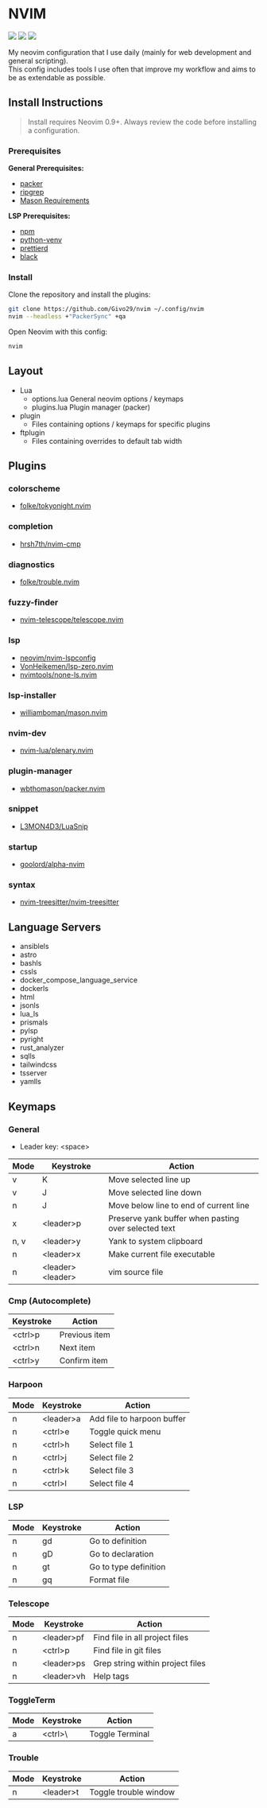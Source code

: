 # NVIM

<a href="https://dotfyle.com/Givo29/nvim"><img src="https://dotfyle.com/Givo29/nvim/badges/plugins?style=flat" /></a>
<a href="https://dotfyle.com/Givo29/nvim"><img src="https://dotfyle.com/Givo29/nvim/badges/leaderkey?style=flat" /></a>
<a href="https://dotfyle.com/Givo29/nvim"><img src="https://dotfyle.com/Givo29/nvim/badges/plugin-manager?style=flat" /></a>

My neovim configuration that I use daily (mainly for web development and general scripting).  
This config includes tools I use often that improve my workflow and aims to be as extendable as possible.

## Install Instructions

> Install requires Neovim 0.9+. Always review the code before installing a configuration.

### Prerequisites

**General Prerequisites:**

- [packer](https://github.com/wbthomason/packer.nvim#quickstart)
- [ripgrep](https://github.com/BurntSushi/ripgrep)
- [Mason Requirements](https://github.com/williamboman/mason.nvim#requirements)

**LSP Prerequisites:**

- [npm](https://www.npmjs.com/package/npm)
- [python-venv](https://virtualenv.pypa.io/en/latest/installation.html)
- [prettierd](https://www.npmjs.com/package/@fsouza/prettierd#installation-guide)
- [black](https://github.com/psf/black#installation)

### Install

Clone the repository and install the plugins:

```sh
git clone https://github.com/Givo29/nvim ~/.config/nvim
nvim --headless +"PackerSync" +qa
```

Open Neovim with this config:

```sh
nvim
```

## Layout

- Lua
  - options.lua
    General neovim options / keymaps
  - plugins.lua
    Plugin manager (packer)
- plugin
  - Files containing options / keymaps for specific plugins
- ftplugin
  - Files containing overrides to default tab width

## Plugins

### colorscheme

- [folke/tokyonight.nvim](https://dotfyle.com/plugins/folke/tokyonight.nvim)

### completion

- [hrsh7th/nvim-cmp](https://dotfyle.com/plugins/hrsh7th/nvim-cmp)

### diagnostics

- [folke/trouble.nvim](https://dotfyle.com/plugins/folke/trouble.nvim)

### fuzzy-finder

- [nvim-telescope/telescope.nvim](https://dotfyle.com/plugins/nvim-telescope/telescope.nvim)

### lsp

- [neovim/nvim-lspconfig](https://dotfyle.com/plugins/neovim/nvim-lspconfig)
- [VonHeikemen/lsp-zero.nvim](https://dotfyle.com/plugins/VonHeikemen/lsp-zero.nvim)
- [nvimtools/none-ls.nvim](https://github.com/nvimtools/none-ls.nvim)

### lsp-installer

- [williamboman/mason.nvim](https://dotfyle.com/plugins/williamboman/mason.nvim)

### nvim-dev

- [nvim-lua/plenary.nvim](https://dotfyle.com/plugins/nvim-lua/plenary.nvim)

### plugin-manager

- [wbthomason/packer.nvim](https://dotfyle.com/plugins/wbthomason/packer.nvim)

### snippet

- [L3MON4D3/LuaSnip](https://dotfyle.com/plugins/L3MON4D3/LuaSnip)

### startup

- [goolord/alpha-nvim](https://dotfyle.com/plugins/goolord/alpha-nvim)

### syntax

- [nvim-treesitter/nvim-treesitter](https://dotfyle.com/plugins/nvim-treesitter/nvim-treesitter)

## Language Servers

- ansiblels
- astro
- bashls
- cssls
- docker_compose_language_service
- dockerls
- html
- jsonls
- lua_ls
- prismals
- pylsp
- pyright
- rust_analyzer
- sqlls
- tailwindcss
- tsserver
- yamlls

## Keymaps

### General

- Leader key: \<space>

| Mode | Keystroke          | Action                                               |
| ---- | ------------------ | ---------------------------------------------------- |
| v    | K                  | Move selected line up                                |
| v    | J                  | Move selected line down                              |
| n    | J                  | Move below line to end of current line               |
| x    | \<leader>p         | Preserve yank buffer when pasting over selected text |
| n, v | \<leader>y         | Yank to system clipboard                             |
| n    | \<leader>x         | Make current file executable                         |
| n    | \<leader>\<leader> | vim source file                                      |

### Cmp (Autocomplete)

| Keystroke | Action        |
| --------- | ------------- |
| \<ctrl>p  | Previous item |
| \<ctrl>n  | Next item     |
| \<ctrl>y  | Confirm item  |

### Harpoon

| Mode | Keystroke  | Action                     |
| ---- | ---------- | -------------------------- |
| n    | \<leader>a | Add file to harpoon buffer |
| n    | \<ctrl>e   | Toggle quick menu          |
| n    | \<ctrl>h   | Select file 1              |
| n    | \<ctrl>j   | Select file 2              |
| n    | \<ctrl>k   | Select file 3              |
| n    | \<ctrl>l   | Select file 4              |

### LSP

| Mode | Keystroke | Action                |
| ---- | --------- | --------------------- |
| n    | gd        | Go to definition      |
| n    | gD        | Go to declaration     |
| n    | gt        | Go to type definition |
| n    | gq        | Format file           |

### Telescope

| Mode | Keystroke   | Action                           |
| ---- | ----------- | -------------------------------- |
| n    | \<leader>pf | Find file in all project files   |
| n    | \<ctrl>p    | Find file in git files           |
| n    | \<leader>ps | Grep string within project files |
| n    | \<leader>vh | Help tags                        |

### ToggleTerm

| Mode | Keystroke | Action          |
| ---- | --------- | --------------- |
| a    | \<ctrl>\  | Toggle Terminal |

### Trouble

| Mode | Keystroke  | Action                |
| ---- | ---------- | --------------------- |
| n    | \<leader>t | Toggle trouble window |
